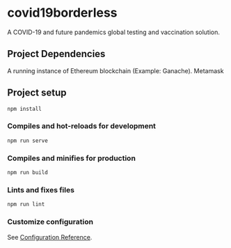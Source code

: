 # covid19borderless
A COVID-19 and future pandemics global testing and vaccination solution.


## Project Dependencies
A running instance of Ethereum blockchain (Example: Ganache).
Metamask

## Project setup
```
npm install
```

### Compiles and hot-reloads for development
```
npm run serve
```

### Compiles and minifies for production
```
npm run build
```

### Lints and fixes files
```
npm run lint
```

### Customize configuration
See [Configuration Reference](https://cli.vuejs.org/config/).
